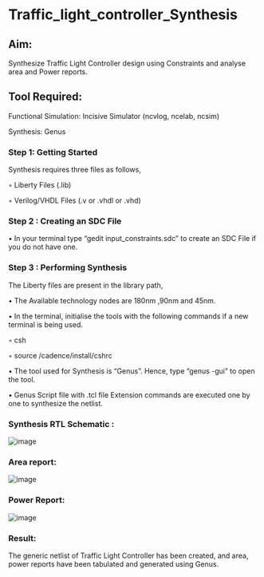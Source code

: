 # Traffic_light_controller_Synthesis

## Aim:

Synthesize Traffic Light Controller design using Constraints and analyse area and Power reports.

## Tool Required:

Functional Simulation: Incisive Simulator (ncvlog, ncelab, ncsim)

Synthesis: Genus

### Step 1: Getting Started

Synthesis requires three files as follows,

◦ Liberty Files (.lib)

◦ Verilog/VHDL Files (.v or .vhdl or .vhd)

### Step 2 : Creating an SDC File

•	In your terminal type “gedit input_constraints.sdc” to create an SDC File if you do not have one.

### Step 3 : Performing Synthesis

The Liberty files are present in the library path,

• The Available technology nodes are 180nm ,90nm and 45nm.

• In the terminal, initialise the tools with the following commands if a new terminal is being used.

◦ csh

◦ source /cadence/install/cshrc

• The tool used for Synthesis is “Genus”. Hence, type “genus -gui” to open the tool.

• Genus Script file with .tcl file Extension commands are executed one by one to synthesize the netlist.

### Synthesis RTL Schematic :

![image](https://github.com/user-attachments/assets/b5ac05c5-a872-474a-ae1b-5be134935943)

### Area report:

![image](https://github.com/user-attachments/assets/0dfd84ae-4666-425b-a4c5-095342cad183)

### Power Report:

![image](https://github.com/user-attachments/assets/3a564f89-f9c5-4267-b69e-9c912aa28efc)

### Result:

The generic netlist of Traffic Light Controller has been created, and area, power reports have been tabulated and generated using Genus.
